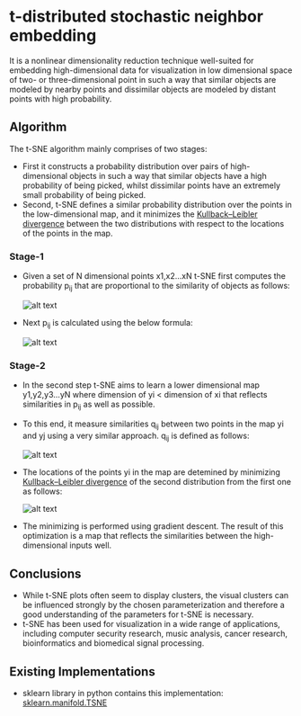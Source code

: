 # t-distributed stochastic neighbor embedding

It is a nonlinear dimensionality reduction technique well-suited for embedding high-dimensional data for visualization in low
dimensional space of two- or three-dimensional point in such a way that similar objects are modeled by nearby points and
dissimilar objects are modeled by distant points with high probability.

## Algorithm
The t-SNE algorithm mainly comprises of two stages:
- First it constructs a probability distribution over pairs of high-dimensional objects in such a way that similar objects have a high
probability of being picked, whilst dissimilar points have an extremely small probability of being picked.
- Second, t-SNE defines a similar probability distribution over the points in the low-dimensional map, and it minimizes the [Kullback–Leibler
divergence](https://en.wikipedia.org/wiki/Kullback%E2%80%93Leibler_divergence) between the two distributions with respect to the locations 
of the points in the map.

### Stage-1 
- Given a set of N dimensional points x1,x2...xN t-SNE first computes the probability p<sub>ij</sub> that are proportional to the similarity of objects as follows:

  ![alt text](https://wikimedia.org/api/rest_v1/media/math/render/svg/2cc3ef3b4d237787cd82e5ef638d96d642a1e43d)
- Next p<sub>ij</sub> is calculated using the below formula:

  ![alt text](https://wikimedia.org/api/rest_v1/media/math/render/svg/a53cc5533bb4b3b8f18231c58df4e4215546a0fc)

### Stage-2
- In the second step t-SNE aims to learn a lower dimensional map y1,y2,y3...yN where dimension of yi < dimension of xi that reflects similarities in p<sub>ij</sub> as well as possible.
- To this end, it measure similarities q<sub>ij</sub> between two points in the map yi and yj using a very similar approach. q<sub>ij</sub> is defined as follows:

  ![alt text](https://wikimedia.org/api/rest_v1/media/math/render/svg/35a406737842de91ec9edc30efa559d52e6f52a3)

- The locations of the points yi in the map are detemined by minimizing [ Kullback–Leibler divergence](https://en.wikipedia.org/wiki/Kullback%E2%80%93Leibler_divergence) of the second distribution from the first one as follows:

    ![alt text](https://wikimedia.org/api/rest_v1/media/math/render/svg/cae779cfc3a41b382e68850f0381b6a6b7fdede7)
- The minimizing is performed using gradient descent. The result of this optimization is a map that reflects the similarities between the high-dimensional inputs well.

## Conclusions
- While t-SNE plots often seem to display clusters, the visual clusters can be influenced strongly by the chosen parameterization and therefore a good understanding of the parameters for t-SNE is necessary.
- t-SNE has been used for visualization in a wide range of applications, including computer security research, music analysis, cancer research, bioinformatics and biomedical signal processing.

## Existing Implementations
-  sklearn library in python contains this implementation: [sklearn.manifold.TSNE](http://scikit-learn.org/stable/modules/generated/sklearn.manifold.TSNE.html)
